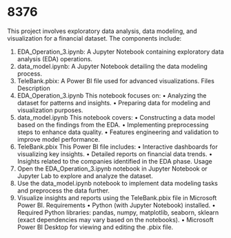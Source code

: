 # 8376
This project involves exploratory data analysis, data modeling, and visualization for a financial dataset. The components include:
1.	EDA_Operation_3.ipynb: A Jupyter Notebook containing exploratory data analysis (EDA) operations.
2.	data_model.ipynb: A Jupyter Notebook detailing the data modeling process.
3.	TeleBank.pbix: A Power BI file used for advanced visualizations.
Files Description
1. EDA_Operation_3.ipynb
This notebook focuses on:
•	Analyzing the dataset for patterns and insights.
•	Preparing data for modeling and visualization purposes.
2. data_model.ipynb
This notebook covers:
•	Constructing a data model based on the findings from the EDA.
•	Implementing preprocessing steps to enhance data quality.
•	Features engineering and validation to improve model performance.
3. TeleBank.pbix
This Power BI file includes:
•	Interactive dashboards for visualizing key insights.
•	Detailed reports on financial data trends.
•	Insights related to the companies identified in the EDA phase.
Usage
1.	Open the EDA_Operation_3.ipynb notebook in Jupyter Notebook or Jupyter Lab to explore and analyze the dataset.
2.	Use the data_model.ipynb notebook to implement data modeling tasks and preprocess the data further.
3.	Visualize insights and reports using the TeleBank.pbix file in Microsoft Power BI.
Requirements
•	Python (with Jupyter Notebook) installed.
•	Required Python libraries: pandas, numpy, matplotlib, seaborn, sklearn (exact dependencies may vary based on the notebooks).
•	Microsoft Power BI Desktop for viewing and editing the .pbix file.
